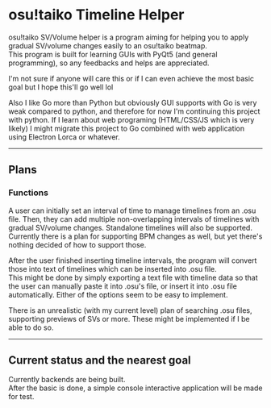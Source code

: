 # osu!taiko Timeline Helper
osu!taiko SV/Volume helper is a program aiming for helping you to apply gradual SV/volume changes easily to an osu!taiko beatmap.  
This program is built for learning GUIs with PyQt5 (and general programming), so any feedbacks and helps are appreciated.

I'm not sure if anyone will care this or if I can even achieve the most basic goal but I hope this'll go well lol

Also I like Go more than Python but obviously GUI supports with Go is very weak compared to python, and therefore for now I'm continuing this project with python.
If I learn about web programing (HTML/CSS/JS which is very likely) I might migrate this project to Go combined with web application using Electron Lorca or whatever.

-------------

## Plans
### Functions
A user can initially set an interval of time to manage timelines from an .osu file. Then, they can add multiple non-overlapping intervals of timelines with gradual SV/volume changes. Standalone timelines will also be supported.  
Currently there is a plan for supporting BPM changes as well, but yet there's nothing decided of how to support those.

After the user finished inserting timeline intervals, the program will convert those into text of timelines which can be inserted into .osu file.  
This might be done by simply exporting a text file with timeline data so that the user can manually paste it into .osu's file, or insert it into .osu file automatically. Either of the options seem to be easy to implement.

There is an unrealistic (with my current level) plan of searching .osu files, supporting previews of SVs or more. These might be implemented if I be able to do so.

-------

## Current status and the nearest goal
Currently backends are being built.  
After the basic is done, a simple console interactive application will be made for test.
